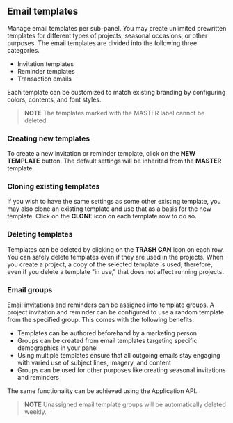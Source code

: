 ## Email templates
Manage email templates per sub-panel. You may create unlimited prewritten templates for different types of projects, seasonal occasions, or other purposes. The email templates are divided into the following three categories.

- Invitation templates
- Reminder templates
- Transaction emails

Each template can be customized to match existing branding by configuring colors, contents, and font styles.

> **NOTE** The templates marked with the MASTER label cannot be deleted.

### Creating new templates
To create a new invitation or reminder template, click on the **NEW TEMPLATE** button. The default settings will be inherited from the **MASTER** template.

### Cloning existing templates
If you wish to have the same settings as some other existing template, you may also clone an existing template and use that as a basis for the new template. Click on the **CLONE** icon on each template row to do so.

### Deleting templates
Templates can be deleted by clicking on the **TRASH CAN** icon on each row. You can safely delete templates even if they are used in the projects. When you create a project, a copy of the selected template is used; therefore, even if you delete a template "in use," that does not affect running projects.

### Email groups
Email invitations and reminders can be assigned into template groups. A project invitation and reminder can be configured to use a random template from the specified group. This comes with the following benefits:

  - Templates can be authored beforehand by a marketing person
  - Groups can be created from email templates targeting specific demographics in your panel
  - Using multiple templates ensure that all outgoing emails stay engaging with varied use of subject lines, imagery, and content
  - Groups can be used for other purposes like creating seasonal invitations and reminders

The same functionality can be achieved using the Application API.
   
> **NOTE** Unassigned email template groups will be automatically deleted weekly.
